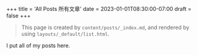 +++
title = 'All Posts 所有文章'
date = 2023-01-01T08:30:00-07:00
draft = false
+++
> This page is created by `content/posts/_index.md`, and rendered by using `layouts/_default/list.html`. 

I put all of my posts here.
